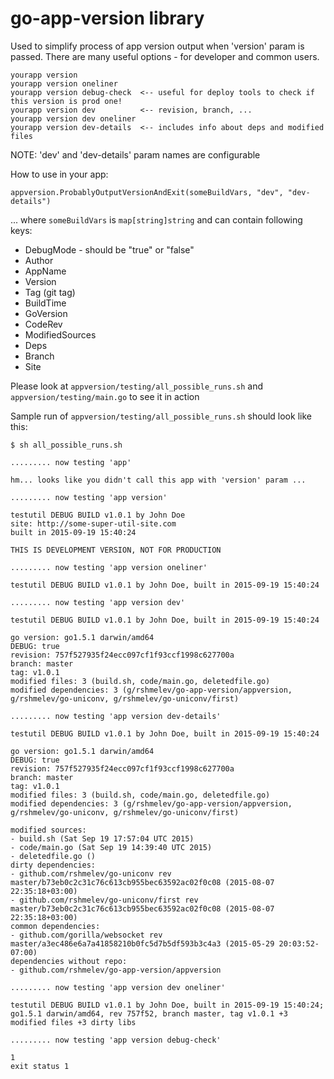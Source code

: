 # go-app-version library

Used to simplify process of app version output when 'version' param is passed.
There are many useful options - for developer and common users.


```
yourapp version
yourapp version oneliner
yourapp version debug-check  <-- useful for deploy tools to check if this version is prod one!
yourapp version dev          <-- revision, branch, ...
yourapp version dev oneliner
yourapp version dev-details  <-- includes info about deps and modified files
```

NOTE: 'dev' and 'dev-details' param names are configurable

How to use in your app:

```
appversion.ProbablyOutputVersionAndExit(someBuildVars, "dev", "dev-details")
```

... where `someBuildVars` is `map[string]string` and can contain following keys:

- DebugMode - should be "true" or "false"
- Author
- AppName
- Version
- Tag (git tag)
- BuildTime
- GoVersion
- CodeRev
- ModifiedSources
- Deps
- Branch
- Site

Please look at `appversion/testing/all_possible_runs.sh` and `appversion/testing/main.go` to see it in action

Sample run of `appversion/testing/all_possible_runs.sh` should look like this:

```
$ sh all_possible_runs.sh
  
......... now testing 'app'

hm... looks like you didn't call this app with 'version' param ...

......... now testing 'app version'

testutil DEBUG BUILD v1.0.1 by John Doe
site: http://some-super-util-site.com
built in 2015-09-19 15:40:24

THIS IS DEVELOPMENT VERSION, NOT FOR PRODUCTION

......... now testing 'app version oneliner'

testutil DEBUG BUILD v1.0.1 by John Doe, built in 2015-09-19 15:40:24

......... now testing 'app version dev'

testutil DEBUG BUILD v1.0.1 by John Doe, built in 2015-09-19 15:40:24

go version: go1.5.1 darwin/amd64
DEBUG: true
revision: 757f527935f24ecc097cf1f93ccf1998c627700a
branch: master
tag: v1.0.1
modified files: 3 (build.sh, code/main.go, deletedfile.go)
modified dependencies: 3 (g/rshmelev/go-app-version/appversion, g/rshmelev/go-uniconv, g/rshmelev/go-uniconv/first)

......... now testing 'app version dev-details'

testutil DEBUG BUILD v1.0.1 by John Doe, built in 2015-09-19 15:40:24

go version: go1.5.1 darwin/amd64
DEBUG: true
revision: 757f527935f24ecc097cf1f93ccf1998c627700a
branch: master
tag: v1.0.1
modified files: 3 (build.sh, code/main.go, deletedfile.go)
modified dependencies: 3 (g/rshmelev/go-app-version/appversion, g/rshmelev/go-uniconv, g/rshmelev/go-uniconv/first)

modified sources:
- build.sh (Sat Sep 19 17:57:04 UTC 2015)
- code/main.go (Sat Sep 19 14:39:40 UTC 2015)
- deletedfile.go ()
dirty dependencies:
- github.com/rshmelev/go-uniconv rev master/b73eb0c2c31c76c613cb955bec63592ac02f0c08 (2015-08-07 22:35:18+03:00)
- github.com/rshmelev/go-uniconv/first rev master/b73eb0c2c31c76c613cb955bec63592ac02f0c08 (2015-08-07 22:35:18+03:00)
common dependencies:
- github.com/gorilla/websocket rev master/a3ec486e6a7a41858210b0fc5d7b5df593b3c4a3 (2015-05-29 20:03:52-07:00)
dependencies without repo:
- github.com/rshmelev/go-app-version/appversion

......... now testing 'app version dev oneliner'

testutil DEBUG BUILD v1.0.1 by John Doe, built in 2015-09-19 15:40:24; go1.5.1 darwin/amd64, rev 757f52, branch master, tag v1.0.1 +3 modified files +3 dirty libs

......... now testing 'app version debug-check'

1
exit status 1
```
